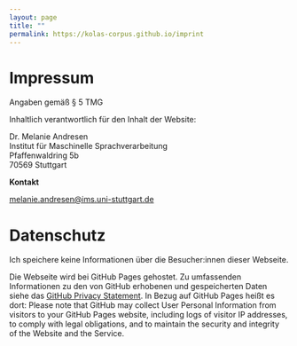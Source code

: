 ```yaml
---
layout: page
title: ""
permalink: https://kolas-corpus.github.io/imprint
---
```


# Impressum

Angaben gemäß § 5 TMG

Inhaltlich verantwortlich für den Inhalt der Website:

Dr. Melanie Andresen <br/>
Institut für Maschinelle Sprachverarbeitung<br/>
Pfaffenwaldring 5b<br/>
70569 Stuttgart

**Kontakt**

melanie.andresen@ims.uni-stuttgart.de


# Datenschutz

Ich speichere keine Informationen über die Besucher:innen dieser Webseite.

Die Webseite wird bei GitHub Pages gehostet. Zu umfassenden Informationen zu den von GitHub erhobenen und gespeicherten Daten siehe das [GitHub Privacy Statement](https://docs.github.com/en/github/site-policy/github-privacy-statement). In Bezug auf GitHub Pages heißt es dort:
	Please note that GitHub may collect User Personal Information from visitors to your GitHub Pages website, including logs of visitor IP addresses, to comply with legal obligations, and to maintain the security and integrity of the Website and the Service.

